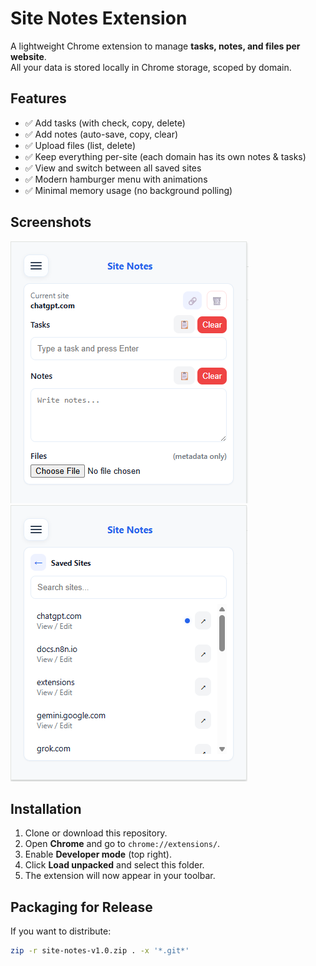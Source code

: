 # Site Notes Extension

A lightweight Chrome extension to manage **tasks, notes, and files per website**.  
All your data is stored locally in Chrome storage, scoped by domain.

## Features

- ✅ Add tasks (with check, copy, delete)
- ✅ Add notes (auto-save, copy, clear)
- ✅ Upload files (list, delete)
- ✅ Keep everything per-site (each domain has its own notes & tasks)
- ✅ View and switch between all saved sites
- ✅ Modern hamburger menu with animations
- ✅ Minimal memory usage (no background polling)

## Screenshots

![screenshot](assets/demo1.png)
![demo](assets/demo2.png)

## Installation

1. Clone or download this repository.
2. Open **Chrome** and go to `chrome://extensions/`.
3. Enable **Developer mode** (top right).
4. Click **Load unpacked** and select this folder.
5. The extension will now appear in your toolbar.

## Packaging for Release

If you want to distribute:

```bash
zip -r site-notes-v1.0.zip . -x '*.git*'
```
